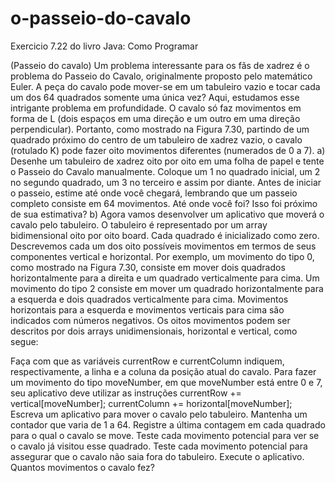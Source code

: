 # o-passeio-do-cavalo
Exercicio 7.22 do livro Java: Como Programar

(Passeio do cavalo) Um problema interessante para os fãs de xadrez é o problema do Passeio do Cavalo, originalmente proposto pelo
matemático Euler. A peça do cavalo pode mover-se em um tabuleiro vazio e tocar cada um dos 64 quadrados somente uma única vez? Aqui,
estudamos esse intrigante problema em profundidade.
O cavalo só faz movimentos em forma de L (dois espaços em uma direção e um outro em uma direção perpendicular). Portanto, como
mostrado na Figura 7.30, partindo de um quadrado próximo do centro de um tabuleiro de xadrez vazio, o cavalo (rotulado K) pode fazer oito
movimentos diferentes (numerados de 0 a 7).
a) Desenhe um tabuleiro de xadrez oito por oito em uma folha de papel e tente o Passeio do Cavalo manualmente. Coloque um 1 no quadrado inicial, um 2 no segundo quadrado, um 3 no terceiro e assim por diante. Antes de iniciar o passeio, estime até onde você chegará,
lembrando que um passeio completo consiste em 64 movimentos. Até onde você foi? Isso foi próximo de sua estimativa?
b) Agora vamos desenvolver um aplicativo que moverá o cavalo pelo tabuleiro. O tabuleiro é representado por um array bidimensional
oito por oito board. Cada quadrado é inicializado como zero. Descrevemos cada um dos oito possíveis movimentos em termos de
seus componentes vertical e horizontal. Por exemplo, um movimento do tipo 0, como mostrado na Figura 7.30, consiste em mover
dois quadrados horizontalmente para a direita e um quadrado verticalmente para cima. Um movimento do tipo 2 consiste em mover
um quadrado horizontalmente para a esquerda e dois quadrados verticalmente para cima. Movimentos horizontais para a esquerda e
movimentos verticais para cima são indicados com números negativos. Os oitos movimentos podem ser descritos por dois arrays unidimensionais, horizontal e vertical, como segue:

Faça com que as variáveis currentRow e currentColumn indiquem, respectivamente, a linha e a coluna da posição atual
do cavalo. Para fazer um movimento do tipo moveNumber, em que moveNumber está entre 0 e 7, seu aplicativo deve utilizar as
instruções
currentRow += vertical[moveNumber];
currentColumn += horizontal[moveNumber];
Escreva um aplicativo para mover o cavalo pelo tabuleiro. Mantenha um contador que varia de 1 a 64. Registre a última contagem
em cada quadrado para o qual o cavalo se move. Teste cada movimento potencial para ver se o cavalo já visitou esse quadrado. Teste
cada movimento potencial para assegurar que o cavalo não saia fora do tabuleiro. Execute o aplicativo. Quantos movimentos o cavalo
fez?
